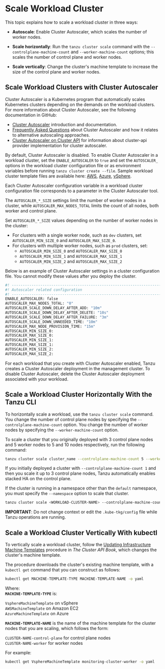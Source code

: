 # Scale Workload Cluster

This topic explains how to scale a workload cluster in three ways:

* **Autoscale**: Enable Cluster Autoscaler, which scales the number of worker nodes.

* **Scale horizontally**: Run the `tanzu cluster scale` command with the `--controlplane-machine-count` and `--worker-machine-count` options; this scales the number of control plane and worker nodes.

* **Scale vertically**: Change the cluster's machine template to increase the size of the control plane and worker nodes.

## Scale Workload Clusters with Cluster Autoscaler

Cluster Autoscaler is a Kubernetes program that automatically scales Kubernetes clusters depending on the demands on the workload clusters. For more information about Cluster Autoscaler, see the following documentation in GitHub:

* [Cluster Autoscaler](https://github.com/kubernetes/autoscaler/tree/master/cluster-autoscaler) introduction and documentation.
* [Frequently Asked Questions](https://github.com/kubernetes/autoscaler/blob/master/cluster-autoscaler/FAQ.md) about Cluster Autoscaler and how it relates to alternative autoscaling approaches.
* [Cluster Autoscaler on Cluster API](https://github.com/kubernetes/autoscaler/tree/master/cluster-autoscaler/cloudprovider/clusterapi) for information about cluster-api provider implementation for cluster autoscaler.

By default, Cluster Autoscaler is disabled. To enable Cluster Autoscaler in a workload cluster, set the `ENABLE_AUTOSCALER` to `true` and set the `AUTOSCALER_` options in the workload cluster configuration file or as environment variables before running `tanzu cluster create --file`. Sample workload cluster template files are available here: [AWS](aws-wl-template), [Azure](azure-wl-template.md), [vSphere](vsphere-wl-template.md).

Each Cluster Autoscaler configuration variable in a workload cluster configuration file corresponds to a parameter in the Cluster Autoscaler tool.

The `AUTOSCALER_*_SIZE` settings limit the number of worker nodes in a cluster, while `AUTOSCALER_MAX_NODES_TOTAL` limits the count of all nodes, both worker and control plane.

Set `AUTOSCALER_*_SIZE` values depending on the number of worker nodes in the cluster:

* For clusters with a single worker node, such as `dev` clusters, set `AUTOSCALER_MIN_SIZE_0` and `AUTOSCALER_MAX_SIZE_0`.
* For clusters with multiple worker nodes, such as `prod` clusters, set:
  * `AUTOSCALER_MIN_SIZE_0` and `AUTOSCALER_MAX_SIZE_0`
  * `AUTOSCALER_MIN_SIZE_1` and `AUTOSCALER_MAX_SIZE_1`
  * `AUTOSCALER_MIN_SIZE_2` and `AUTOSCALER_MAX_SIZE_2`

Below is an example of Cluster Autoscaler settings in a cluster configuration file.
You cannot modify these values after you deploy the cluster.

  ```sh
  #! ---------------------------------------------------------------------
  #! Autoscaler related configuration
  #! ---------------------------------------------------------------------
  ENABLE_AUTOSCALER: false
  AUTOSCALER_MAX_NODES_TOTAL: "0"
  AUTOSCALER_SCALE_DOWN_DELAY_AFTER_ADD: "10m"
  AUTOSCALER_SCALE_DOWN_DELAY_AFTER_DELETE: "10s"
  AUTOSCALER_SCALE_DOWN_DELAY_AFTER_FAILURE: "3m"
  AUTOSCALER_SCALE_DOWN_UNNEEDED_TIME: "10m"
  AUTOSCALER_MAX_NODE_PROVISION_TIME: "15m"
  AUTOSCALER_MIN_SIZE_0:
  AUTOSCALER_MAX_SIZE_0:
  AUTOSCALER_MIN_SIZE_1:
  AUTOSCALER_MAX_SIZE_1:
  AUTOSCALER_MIN_SIZE_2:
  AUTOSCALER_MAX_SIZE_2:
  ```

For each workload that you create with Cluster Autoscaler enabled, Tanzu creates a Cluster Autoscaler deployment in the management cluster. To disable Cluster Autoscaler, delete the Cluster Autoscaler deployment associated with your workload.

## Scale a Workload Cluster Horizontally With the Tanzu CLI

To horizontally scale a workload, use the `tanzu cluster scale` command.
You change the number of control plane nodes by specifying the `--controlplane-machine-count` option.
You change the number of worker nodes by specifying the `--worker-machine-count` option.

To scale a cluster that you originally deployed with 3 control plane nodes and 5 worker nodes to 5 and 10 nodes respectively, run the following command:

  ```sh
  tanzu cluster scale cluster_name --controlplane-machine-count 5 --worker-machine-count 10
  ```

If you initially deployed a cluster with `--controlplane-machine-count 1` and then you scale it up to 3 control plane nodes, Tanzu automatically enables stacked HA on the control plane.

If the cluster is running in a namespace other than the `default` namespace, you must specify the `--namespace` option to scale that cluster.

  ```sh
  tanzu cluster scale <WORKLOAD-CLUSTER-NAME> --controlplane-machine-count 5 --worker-machine-count 10 --namespace=my-namespace
  ```

**IMPORTANT**: Do not change context or edit the `.kube-tkg/config` file while Tanzu operations are running.

## Scale a Workload Cluster Vertically With kubectl

To vertically scale a workload cluster, follow the [Updating Infrastructure Machine Templates](https://cluster-api.sigs.k8s.io/tasks/updating-machine-templates.html#updating-infrastructure-machine-templates) procedure in _The Cluster API Book_, which changes the cluster's machine template.

The procedure downloads the cluster's existing machine template, with a `kubectl get` command that you can construct as follows:

  ```sh
  kubectl get MACHINE-TEMPLATE-TYPE MACHINE-TEMPLATE-NAME -o yaml
  ```

Where:  
**`MACHINE-TEMPLATE-TYPE`** is:  

`VsphereMachineTemplate` on vSphere  
`AWSMachineTemplate` on Amazon EC2  
`AzureMachineTemplate` on Azure  

**`MACHINE-TEMPLATE-NAME`** is the name of the machine template for the cluster nodes that you are scaling, which follows the form:  

`CLUSTER-NAME-control-plane` for control plane nodes  
`CLUSTER-NAME-worker` for worker nodes  

For example:

  ```sh
  kubectl get VsphereMachineTemplate monitoring-cluster-worker -o yaml
  ```
